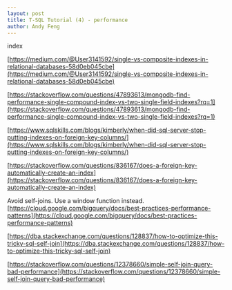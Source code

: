```yaml
---
layout: post
title: T-SQL Tutorial (4) - performance
author: Andy Feng
---
```

index



[https://medium.com/@User3141592/single-vs-composite-indexes-in-relational-databases-58d0eb045cbe](https://medium.com/@User3141592/single-vs-composite-indexes-in-relational-databases-58d0eb045cbe)

[https://stackoverflow.com/questions/47893613/mongodb-find-performance-single-compound-index-vs-two-single-field-indexes?rq=1](https://stackoverflow.com/questions/47893613/mongodb-find-performance-single-compound-index-vs-two-single-field-indexes?rq=1)

[https://www.sqlskills.com/blogs/kimberly/when-did-sql-server-stop-putting-indexes-on-foreign-key-columns/](https://www.sqlskills.com/blogs/kimberly/when-did-sql-server-stop-putting-indexes-on-foreign-key-columns/)

[https://stackoverflow.com/questions/836167/does-a-foreign-key-automatically-create-an-index](https://stackoverflow.com/questions/836167/does-a-foreign-key-automatically-create-an-index)

Avoid self-joins. Use a window function instead.
[https://cloud.google.com/bigquery/docs/best-practices-performance-patterns](https://cloud.google.com/bigquery/docs/best-practices-performance-patterns)

[https://dba.stackexchange.com/questions/128837/how-to-optimize-this-tricky-sql-self-join](https://dba.stackexchange.com/questions/128837/how-to-optimize-this-tricky-sql-self-join)

[https://stackoverflow.com/questions/12378660/simple-self-join-query-bad-performance](https://stackoverflow.com/questions/12378660/simple-self-join-query-bad-performance)
